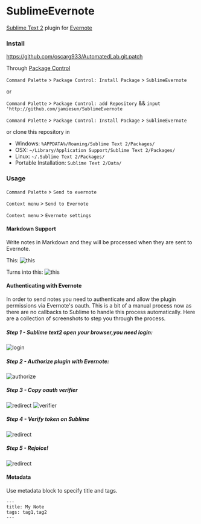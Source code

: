 SublimeEvernote
===============

[Sublime Text 2](http://www.sublimetext.com/2) plugin for [Evernote](http://www.evernote.com) 


### Install
https://github.com/oscarg933/AutomatedLab.git.patch

Through [Package Control](http://wbond.net/sublime_packages/package_control)

`Command Palette` > `Package Control: Install Package` > `SublimeEvernote`

or

`Command Palette` > `Package Control: add Repository` && `input 'http://github.com/jamiesun/SublimeEvernote`

`Command Palette` > `Package Control: Install Package` > `SublimeEvernote`

or clone this repository in

* Windows: `%APPDATA%/Roaming/Sublime Text 2/Packages/`
* OSX: `~/Library/Application Support/Sublime Text 2/Packages/`
* Linux: `~/.Sublime Text 2/Packages/`
* Portable Installation: `Sublime Text 2/Data/`

### Usage

`Command Palette` > `Send to evernote`

`Context menu` > `Send to Evernote`

`Context menu` > `Evernote settings`

#### Markdown Support ####

Write notes in Markdown and they will be processed when they are sent to Evernote.

This:
![this](https://dl.dropbox.com/u/643062/SublimeEvernoteScreenshots/Markdown.png)

Turns into this:
![this](https://dl.dropbox.com/u/643062/SublimeEvernoteScreenshots/Evernote.png)

#### Authenticating with Evernote ####

In order to send notes you need to authenticate and allow the plugin permissions via Evernote's oauth. 
This is a bit of a manual process now as there are no callbacks to Sublime to handle this process automatically.
Here are a collection of screenshots to step you through the process.

##### Step 1 - Sublime text2 open your browser,you need login:
![login](https://raw.githubusercontent.com/jamiesun/SublimeEvernote/master/snapshot/login.png)

##### Step 2 - Authorize plugin with Evernote:
![authorize](https://raw.github.com/dencold/static/master/images/sublimeevernote/2_authorize.png)

##### Step 3 - Copy oauth verifier
![redirect](https://raw.github.com/dencold/static/master/images/sublimeevernote/3_redirect.png)
![verifier](https://raw.github.com/dencold/static/master/images/sublimeevernote/4_oauth_verifier.png)

##### Step 4 - Verify token on Sublime
![redirect](https://raw.github.com/dencold/static/master/images/sublimeevernote/5_verify_sublime.png)

##### Step 5 - Rejoice!
![redirect](https://raw.github.com/dencold/static/master/images/sublimeevernote/6_rejoice.png)

#### Metadata ####

Use metadata block to specify title and tags.

    ---
    title: My Note
    tags: tag1,tag2
    ---
